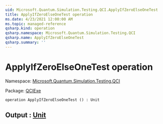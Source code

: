 ```yaml
---
uid: Microsoft.Quantum.Simulation.Testing.QCI.ApplyIfZeroElseOneTest
title: ApplyIfZeroElseOneTest operation
ms.date: 4/23/2021 12:00:00 AM
ms.topic: managed-reference
qsharp.kind: operation
qsharp.namespace: Microsoft.Quantum.Simulation.Testing.QCI
qsharp.name: ApplyIfZeroElseOneTest
qsharp.summary: ''
---
```


# ApplyIfZeroElseOneTest operation

Namespace: [Microsoft.Quantum.Simulation.Testing.QCI](xref:Microsoft.Quantum.Simulation.Testing.QCI)

Package: [QCIExe](https://nuget.org/packages/QCIExe)




```qsharp
operation ApplyIfZeroElseOneTest () : Unit
```


## Output : [Unit](xref:microsoft.quantum.qsharp.valueliterals#unit-literal)

